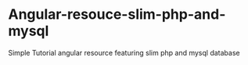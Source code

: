 # Angular-resouce-slim-php-and-mysql
Simple Tutorial angular resource featuring slim php and mysql database
